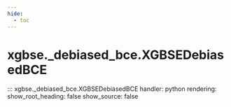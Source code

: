 ```yaml
---
hide:
  - toc
---
```


# xgbse._debiased_bce.XGBSEDebiasedBCE
::: xgbse._debiased_bce.XGBSEDebiasedBCE
    handler: python
    rendering:
      show_root_heading: false
      show_source: false
